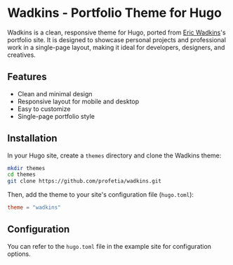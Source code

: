 # Wadkins - Portfolio Theme for Hugo

Wadkins is a clean, responsive theme for Hugo, ported from [Eric Wadkins](http://www.ericwadkins.com/)'s portfolio site. It is designed to showcase personal projects and professional work in a single-page layout, making it ideal for developers, designers, and creatives.

## Features

- Clean and minimal design
- Responsive layout for mobile and desktop
- Easy to customize
- Single-page portfolio style

## Installation

In your Hugo site, create a `themes` directory and clone the Wadkins theme:

```bash
mkdir themes
cd themes
git clone https://github.com/profetia/wadkins.git
```

Then, add the theme to your site's configuration file (`hugo.toml`):

```toml
theme = "wadkins"
```

## Configuration

You can refer to the `hugo.toml` file in the example site for configuration options. 

